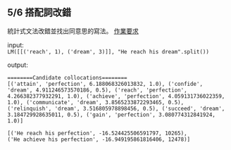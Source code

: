 ## 5/6 搭配詞改錯
統計式文法改錯並找出同意思的寫法。
[作業要求](https://hackmd.io/tZ34-bq-SMeZ_Un64cCzDQ?view)  

input:  
`LM([[('reach', 1), ('dream', 3)]], "He reach his dream".split())`  

output:  
```
========Candidate collocations========
[('attain', 'perfection', 6.188068326013832, 1.0), ('confide', 'dream', 4.911246573570186, 0.5), ('reach', 'perfection', 4.266382377932291, 1.0), ('achieve', 'perfection', 4.059131736022359, 1.0), ('communicate', 'dream', 3.8565233872293465, 0.5), ('relinquish', 'dream', 3.516805978898456, 0.5), ('succeed', 'dream', 3.184729928635011, 0.5), ('gain', 'perfection', 3.080774312841924, 1.0)]

[('He reach his perfection', -16.524425506591797, 10265), 
('He achieve his perfection', -16.949195861816406, 12478)]
```  
